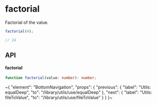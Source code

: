 
# factorial

Factorial of the value.

```ts
factorial(4);

// 24
```

## API

#### factorial

```ts
function factorial(value: number): number;
```


~{
  "element": "BottomNavigation",
  "props": {
    "previous": {
      "label": "Utils: equalDeep",
      "to": "/library/utils/use/equalDeep"
    },
    "next": {
      "label": "Utils: fileToValue",
      "to": "/library/utils/use/fileToValue"
    }
  }
}~
